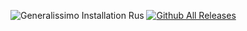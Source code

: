 ![Generalissimo Installation Rus](https://user-images.githubusercontent.com/78301641/111901237-cd809800-8a47-11eb-8fbe-ef6185dfb16c.png)
[![Github All Releases](https://img.shields.io/github/downloads/LUNKER88/cc-ra2-Generalissimoo/releases/total.svg)](https://github.com/LUNKER88/cc-ra2-Generalissimoo/releases)
